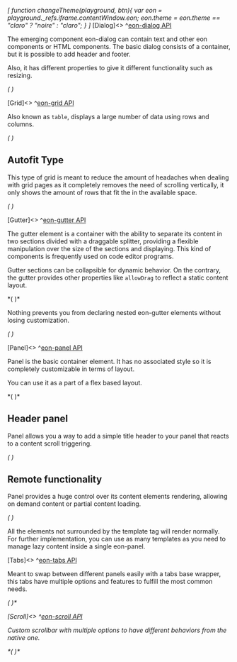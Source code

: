*[
  function changeTheme(playground, btn){
    var eon = playground._refs.iframe.contentWindow.eon;
    eon.theme = eon.theme == "claro" ? "noire" : "claro";
  }
]*
[Dialog]<>
^[eon-dialog API](#!version=latest&mode=api&file=ui%2Feon-dialog%2Feon-dialog.html)


The emerging component eon-dialog can contain text and other eon components or HTML components.
The basic dialog consists of a container, but it is possible to add header and footer.

Also, it has different properties to give it different functionality such as resizing.


*(
<doc-playground label="Common Usage" format="true" html="true" js="true" css="true" selector=".content" format="true">
  <template type="html-head">
    <script>
      var eon = {
        cacheBusting: true
      }
    </script>
    <script src='framework/doc-eon/eon/eon.js'></script>
    <script>
      eon.import([
        'framework/doc-eon/eon/ui/eon-dialog',
        'framework/doc-eon/eon/ui/eon-text',
        'framework/doc-eon/eon/ui/eon-button',
        'framework/doc-eon/custom/doc-playground/doc-showcase'
      ])
    </script>
    <style>
      .content {
        display: flex;
        flex-wrap: wrap;
        width: 100%;
      }   
      #textDialog {
        max-width: 700px;
        max-height: 300px;
      }
      .d-dialog-form {
        display:flex;
        flex-direction: column;
        padding: 0;
      }
      .d-dialog-placeholder {
        height: 200px;
        width: 100%;
      }
      .d-top-margin {
        margin-top: 10px;
      }
      .d-right-margin {
        margin-right: 10px;
      }
      #loginDialog {
        min-height: 292px;
        min-width: 280px;
      }
      #loginDialog.eon-dialog-dialog .eon-dialog-content {
        padding: 0 25px 25px 25px;
      }
      .d-dialog-form eon-text {
        margin: 5px 0;
      }
      @media (max-width: 600px) {
        #textDialog {
          max-height: none;
        }
      }
      @media (max-width: 460px) {
        .d-dialog-form eon-text {
          width: 100% !important;
        }
      }
    </style>
  </template>
  <template type="html-body">
    <div class="content">
      <doc-showcase label="Interactive">
        <eon-button value="Show" onclick="document.querySelector('#textDialog').open()"></eon-button>
        <eon-dialog id="textDialog" class="d-dialog" heading="Interactive dialog" blur="true" closable="true" maximize="true"
          minimize="true" resize="true" drag="true" default-style="false">
          <eon-section type="content">
            <p>
              Lorem ipsum dolor sit amet, consectetur adipisicing elit, sed do eiusmod tempor
              incididunt ut labore et dolore magna aliqua.
              Ut enim ad minim veniam, quis nostrud exercitation ullamco laboris nisi ut
              aliquip
              ex ea commodo
              consequat. Duis aute irure dolor in reprehenderit in voluptate velit esse
              cillum
              dolore eu fugiat
              nulla pariatur. Excepteur sint occaecat cupidatat non proident, sunt in culpa
              qui
              officia deserunt
              mollit anim id est laborum.
              <br>
              <br> Lorem ipsum dolor sit amet, consectetur adipisicing elit, sed do eiusmod
              tempor incididunt ut labore
              et dolore magna aliqua. Ut enim ad minim veniam, quis nostrud exercitation
              ullamco
              laboris nisi ut
              aliquip ex ea commodo consequat. Duis aute irure dolor in reprehenderit in
              voluptate velit esse cillum
              dolore eu fugiat nulla pariatur. Excepteur sint occaecat cupidatat non
              proident,
              sunt in culpa qui
              officia deserunt mollit anim id est laborum.
              <br>
              <br> Lorem ipsum dolor sit amet, consectetur adipisicing elit, sed do eiusmod
              tempor incididunt ut labore
              et dolore magna aliqua.
              <br>
            </p>
          </eon-section>
          <eon-section type="footer" location="right">
            <eon-button class="d-right-margin" value="Cancel" design="flat" onclick="document.querySelector('#textDialog').close()">
            </eon-button>
          </eon-section>
        </eon-dialog>
      </doc-showcase>
      <doc-showcase label="Modal">
        <eon-button value="Show" onclick="document.querySelector('#loginDialog').open()">
        </eon-button>
        <eon-dialog id="loginDialog" modal="true" blur="true" resize="true" heading="Login" default-style="false">
          <eon-section type="content">
            <eon-form class="d-dialog-form" action="#" method="get">
              <eon-text name="userName" inline="false" placeholder="User name" label="User name"></eon-text>
              <eon-text name="userPass" inline="false" type="Password" placeholder="Password" label="Password"></eon-text>
              <eon-button class="d-top-margin" type="submit" value="Sign in" expand="full" design="flat"></eon-button>
            </eon-form>
          </eon-section>
        </eon-dialog>
      </doc-showcase>
    </div>
    <div style="height: 350px;"></div>
  </template>
  <template type="js">
    eon.onReady(function(){
      document.querySelector("#textDialog").open();
    });
  </template>
  <template type="footer">
    {"button":{"action":"changeTheme", "icon":"theme"}}
  </template>
</doc-playground>
)*

[Grid]<>
^[eon-grid API](#!version=latest&mode=api&file=ui%2Feon-grid%2Feon-grid.html)


Also known as `table`, displays a large number of data using rows and columns.

*(
<doc-playground label="Common Usage" html="true" js="true" css="true" selector="body" format="true">
  <template type="html-head">
    <script>
      var eon = {
        cacheBusting: true
      }
    </script>
    <script src='framework/doc-eon/eon/eon.js'></script>
    <script>
      eon.import([
        'framework/doc-eon/eon/ui/eon-grid',
        'framework/doc-eon/custom/doc-playground/doc-showcase'
      ]);
    </script>
  </template>
  <template type="html-body">
    <doc-showcase label="Scrollable Grid">
      <eon-grid footer="true" entries-count="false" row-min-height="80" column-min-width="200" columns="name, lastname, age, phone" headers="Name, Lastname, Age, Phone, DNI" style="height:394px" page-size="8" autofit="false">
        <eon-grid-row>
          <eon-grid-cell column="name">John</eon-grid-cell>
          <eon-grid-cell column="lastname">Doe</eon-grid-cell>
          <eon-grid-cell column="age">27</eon-grid-cell>
          <eon-grid-cell column="phone">766565454</eon-grid-cell>
        </eon-grid-row>
        <eon-grid-row>
          <eon-grid-cell column="name">Jill</eon-grid-cell>
          <eon-grid-cell column="lastname">Smith</eon-grid-cell>
          <eon-grid-cell column="phone">666676666</eon-grid-cell>
        </eon-grid-row>
        <eon-grid-row>
          <eon-grid-cell column="name">Joseph</eon-grid-cell>
          <eon-grid-cell column="lastname">Doe</eon-grid-cell>
          <eon-grid-cell column="age">16</eon-grid-cell>
          <eon-grid-cell column="phone">3345</eon-grid-cell>
        </eon-grid-row>
        <eon-grid-row>
          <eon-grid-cell column="name">Charles</eon-grid-cell>
          <eon-grid-cell column="lastname">Doe</eon-grid-cell>
          <eon-grid-cell column="age">27</eon-grid-cell>
          <eon-grid-cell column="phone">766565454</eon-grid-cell>
        </eon-grid-row>
        <eon-grid-row>
          <eon-grid-cell column="name">Jaime</eon-grid-cell>
          <eon-grid-cell column="lastname">Doe</eon-grid-cell>
          <eon-grid-cell column="age">16</eon-grid-cell>
          <eon-grid-cell column="phone">3345</eon-grid-cell>
        </eon-grid-row>
        <eon-grid-row>
          <eon-grid-cell column="name">Johan</eon-grid-cell>
          <eon-grid-cell column="lastname">Doe</eon-grid-cell>
          <eon-grid-cell column="phone">666676666</eon-grid-cell>
        </eon-grid-row>
        <eon-grid-row>
          <eon-grid-cell column="name">David</eon-grid-cell>
          <eon-grid-cell column="lastname">Doe</eon-grid-cell>
          <eon-grid-cell column="age">27</eon-grid-cell>
          <eon-grid-cell column="phone">766565454</eon-grid-cell>
        </eon-grid-row>
        <eon-grid-row>
          <eon-grid-cell column="name">Samuel</eon-grid-cell>
          <eon-grid-cell column="lastname">Doe</eon-grid-cell>
          <eon-grid-cell column="age">16</eon-grid-cell>
          <eon-grid-cell column="phone">3345</eon-grid-cell>
        </eon-grid-row>
        <eon-grid-row>
          <eon-grid-cell column="name">Vera</eon-grid-cell>
          <eon-grid-cell column="lastname">Doe</eon-grid-cell>
          <eon-grid-cell column="phone">666676666</eon-grid-cell>
        </eon-grid-row>
        <eon-grid-row>
          <eon-grid-cell column="name">Janine</eon-grid-cell>
          <eon-grid-cell column="lastname">Jackson</eon-grid-cell>
          <eon-grid-cell column="age">27</eon-grid-cell>
          <eon-grid-cell column="phone">766565454</eon-grid-cell>
        </eon-grid-row>
      </eon-grid>
    </doc-showcase>
  </template>
  <template type="css">
      .doc-showcase-content{display:flex;}
      .doc-showcase-content eon-button{margin:0 5px;}
  </template>
  <template type="footer">
    {"button":{"action":"changeTheme", "icon":"theme"}}
  </template>
</doc-playground>
)*

## Autofit Type
This type of grid is meant to reduce the amount of headaches when dealing with grid pages as it completely removes the need of scrolling vertically, it only shows the amount of rows that fit the in the available space.

*(
<doc-playground label="Autofit" html="true" js="true" css="true" selector="body" format="true">
  <template type="html-head">
    <script>
      var eon = {
        cacheBusting: true
      }
    </script>
    <script src='framework/doc-eon/eon/eon.js'></script>
    <script>
      eon.import([
        'framework/doc-eon/eon/ui/eon-grid',
        'framework/doc-eon/custom/doc-playground/doc-showcase'
      ]);
    </script>
  </template>
  <template type="html-body">
    <doc-showcase label='Smaller Space'>
      <eon-grid resizable="false" footer="true" entries-count="false" row-min-height="80"     column-min-width="200" autofit="true" columns="name, lastname, age, phone" headers="Name, Lastname, Age, Phone, DNI" style="height:315px">
        <eon-grid-row>
            <eon-grid-cell column="name">John</eon-grid-cell>
            <eon-grid-cell column="lastname">Doe</eon-grid-cell>
            <eon-grid-cell column="age">27</eon-grid-cell>
            <eon-grid-cell column="phone">766565454</eon-grid-cell>
        </eon-grid-row>
        <eon-grid-row>
            <eon-grid-cell column="name">Jill</eon-grid-cell>
            <eon-grid-cell column="lastname">Smith</eon-grid-cell>
            <eon-grid-cell column="phone">666676666</eon-grid-cell>
        </eon-grid-row>
        <eon-grid-row>
            <eon-grid-cell column="name">Joseph</eon-grid-cell>
            <eon-grid-cell column="lastname">Doe</eon-grid-cell>
            <eon-grid-cell column="age">16</eon-grid-cell>
            <eon-grid-cell column="phone">3345</eon-grid-cell>
        </eon-grid-row>
        <eon-grid-row>
            <eon-grid-cell column="name">Charles</eon-grid-cell>
            <eon-grid-cell column="lastname">Doe</eon-grid-cell>
            <eon-grid-cell column="age">27</eon-grid-cell>
            <eon-grid-cell column="phone">766565454</eon-grid-cell>
        </eon-grid-row>
        <eon-grid-row>
            <eon-grid-cell column="name">Jaime</eon-grid-cell>
            <eon-grid-cell column="lastname">Doe</eon-grid-cell>
            <eon-grid-cell column="age">16</eon-grid-cell>
            <eon-grid-cell column="phone">3345</eon-grid-cell>
        </eon-grid-row>
        <eon-grid-row>
            <eon-grid-cell column="name">Johan</eon-grid-cell>
            <eon-grid-cell column="lastname">Doe</eon-grid-cell>
            <eon-grid-cell column="phone">666676666</eon-grid-cell>
        </eon-grid-row>
        <eon-grid-row>
            <eon-grid-cell column="name">David</eon-grid-cell>
            <eon-grid-cell column="lastname">Doe</eon-grid-cell>
            <eon-grid-cell column="age">27</eon-grid-cell>
            <eon-grid-cell column="phone">766565454</eon-grid-cell>
        </eon-grid-row>
        <eon-grid-row>
            <eon-grid-cell column="name">Samuel</eon-grid-cell>
            <eon-grid-cell column="lastname">Doe</eon-grid-cell>
            <eon-grid-cell column="age">16</eon-grid-cell>
            <eon-grid-cell column="phone">3345</eon-grid-cell>
        </eon-grid-row>
        <eon-grid-row>
            <eon-grid-cell column="name">Vera</eon-grid-cell>
            <eon-grid-cell column="lastname">Doe</eon-grid-cell>
            <eon-grid-cell column="phone">666676666</eon-grid-cell>
        </eon-grid-row>
        <eon-grid-row>
            <eon-grid-cell column="name">Janine</eon-grid-cell>
            <eon-grid-cell column="lastname">Jackson</eon-grid-cell>
            <eon-grid-cell column="age">27</eon-grid-cell>
            <eon-grid-cell column="phone">766565454</eon-grid-cell>
        </eon-grid-row>
      </eon-grid>
    </doc-showcase>
      <doc-showcase label='Larger Space'>
      <eon-grid resizable="false" footer="true" entries-count="false" row-min-height="80"     column-min-width="200" autofit="true" columns="name, lastname, age, phone" headers="Name, Lastname, Age, Phone, DNI" style="height:580px">
        <eon-grid-row>
            <eon-grid-cell column="name">John</eon-grid-cell>
            <eon-grid-cell column="lastname">Doe</eon-grid-cell>
            <eon-grid-cell column="age">27</eon-grid-cell>
            <eon-grid-cell column="phone">766565454</eon-grid-cell>
        </eon-grid-row>
        <eon-grid-row>
            <eon-grid-cell column="name">Jill</eon-grid-cell>
            <eon-grid-cell column="lastname">Smith</eon-grid-cell>
            <eon-grid-cell column="phone">666676666</eon-grid-cell>
        </eon-grid-row>
        <eon-grid-row>
            <eon-grid-cell column="name">Joseph</eon-grid-cell>
            <eon-grid-cell column="lastname">Doe</eon-grid-cell>
            <eon-grid-cell column="age">16</eon-grid-cell>
            <eon-grid-cell column="phone">3345</eon-grid-cell>
        </eon-grid-row>
        <eon-grid-row>
            <eon-grid-cell column="name">Charles</eon-grid-cell>
            <eon-grid-cell column="lastname">Doe</eon-grid-cell>
            <eon-grid-cell column="age">27</eon-grid-cell>
            <eon-grid-cell column="phone">766565454</eon-grid-cell>
        </eon-grid-row>
        <eon-grid-row>
            <eon-grid-cell column="name">Jaime</eon-grid-cell>
            <eon-grid-cell column="lastname">Doe</eon-grid-cell>
            <eon-grid-cell column="age">16</eon-grid-cell>
            <eon-grid-cell column="phone">3345</eon-grid-cell>
        </eon-grid-row>
        <eon-grid-row>
            <eon-grid-cell column="name">Johan</eon-grid-cell>
            <eon-grid-cell column="lastname">Doe</eon-grid-cell>
            <eon-grid-cell column="phone">666676666</eon-grid-cell>
        </eon-grid-row>
        <eon-grid-row>
            <eon-grid-cell column="name">David</eon-grid-cell>
            <eon-grid-cell column="lastname">Doe</eon-grid-cell>
            <eon-grid-cell column="age">27</eon-grid-cell>
            <eon-grid-cell column="phone">766565454</eon-grid-cell>
        </eon-grid-row>
        <eon-grid-row>
            <eon-grid-cell column="name">Samuel</eon-grid-cell>
            <eon-grid-cell column="lastname">Doe</eon-grid-cell>
            <eon-grid-cell column="age">16</eon-grid-cell>
            <eon-grid-cell column="phone">3345</eon-grid-cell>
        </eon-grid-row>
        <eon-grid-row>
            <eon-grid-cell column="name">Vera</eon-grid-cell>
            <eon-grid-cell column="lastname">Doe</eon-grid-cell>
            <eon-grid-cell column="phone">666676666</eon-grid-cell>
        </eon-grid-row>
        <eon-grid-row>
            <eon-grid-cell column="name">Janine</eon-grid-cell>
            <eon-grid-cell column="lastname">Jackson</eon-grid-cell>
            <eon-grid-cell column="age">27</eon-grid-cell>
            <eon-grid-cell column="phone">766565454</eon-grid-cell>
        </eon-grid-row>
      </eon-grid>
    </doc-showcase>
  </template>
  <template type="css">
      .doc-showcase-content{display:flex;}
      .doc-showcase-content eon-button{margin:0 5px;}
  </template>
  <template type="footer">
    {"button":{"action":"changeTheme", "icon":"theme"}}
  </template>
</doc-playground>
)*


[Gutter]<>
^[eon-gutter API](#!version=latest&mode=api&file=ui%2Feon-gutter%2Feon-gutter.html)


The gutter element is a container with the ability to separate its content in two sections divided with a draggable splitter, providing a flexible manipulation over the size of the sections and displaying. This kind of components is frequently used on code editor programs.

Gutter sections can be collapsible for dynamic behavior. On the contrary, the gutter provides other properties like `allowDrag` to reflect a static content layout.

*(
<doc-playground label="Horizontal Gutter" format="true" html="true" js="true" css="true" selector="body" format="true">
 <template type="html-head">
    <script>
      var eon = {
        cacheBusting: true
      }
    </script>
    <script src='framework/doc-eon/eon/eon.js'></script>
    <script>
      eon.themeSchema = {
        claro: ["eon-gutter"]
      }
    </script>
    <script>
      eon.import([
        'framework/doc-eon/eon/ui/eon-gutter',
        'framework/doc-eon/custom/doc-playground/doc-showcase'
      ])
    </script>
    <style>
      body {
        display: flex;
        flex-wrap: wrap;
      }
      doc-showcase {
          width: 100%;
      }
      doc-showcase .doc-showcase-content {
        height: 250px;
        width: 100%;
      }
    </style>
  </template>
  <template type="html-body">
    <doc-showcase>
      <eon-gutter type="horizontal" collapsible="true">
        <eon-section class="section">
          <div class="gutter-box blue"></div>
          <div class="gutter-box blue"></div>
          <div class="gutter-box blue"></div>
          <div class="gutter-box blue"></div>
        </eon-section>
        <eon-section>
          <div class="gutter-box orange"></div>
          <div class="gutter-box orange"></div>
          <div class="gutter-box orange"></div>
          <div class="gutter-box orange"></div>
        </eon-section>
      </eon-gutter>
    </doc-showcase>
  </template>
  <template type="css">
    .gutter-box {
        height: 50px;
        width: 50px;
        min-width: 50px;
        margin: 8px;
        background: #76bb72;
    }
    .blue {
      background-color: #7296bb !important;
    }

    .red {
      background-color: #b36a6a;
    }
  </template>
  <template type="footer">
    {"button":{"action":"changeTheme", "icon":"theme"}}
  </template>
</doc-playground>
)*


Nothing prevents you from declaring nested eon-gutter elements without losing customization.


*(
<doc-playground label="Nested Gutter" format="true" html="true" js="true" css="true" selector="body" format="true">
  <template type="html-head">
    <script>
      var eon = {
        cacheBusting: true
      }
    </script>
    <script src='framework/doc-eon/eon/eon.js'></script>
    <script>
      eon.themeSchema = {
        claro: ["eon-gutter"]
      }
    </script>
    <script>
      eon.import([
        'framework/doc-eon/eon/ui/eon-gutter',
        'framework/doc-eon/custom/doc-playground/doc-showcase'
      ])
    </script>
    <style>
      body{
        display: flex;
        flex-wrap: wrap;
        width: 100%;
      }
      doc-showcase {
          width: 100%;
      }
      doc-showcase .doc-showcase-content {
        height: 350px;
        width: 100%;
      }
      .doc-showcase-title {
          display: none;
      }
    </style>
  </template>
  <template type="html-body">
    <doc-showcase>
      <eon-gutter type="vertical" collapsible="true">
        <eon-section>
          <eon-gutter collapsible="true">
            <eon-section class="section">
              <div class="gutter-box blue"></div>
              <div class="gutter-box blue"></div>
              <div class="gutter-box blue"></div>
              <div class="gutter-box blue"></div>
            </eon-section>
            <eon-section>
              <div class="gutter-box orange"></div>
              <div class="gutter-box orange"></div>
              <div class="gutter-box orange"></div>
              <div class="gutter-box orange"></div>
            </eon-section>
          </eon-gutter>
        </eon-section>
        <eon-section>
          <div class="gutter-box red"></div>
          <div class="gutter-box red"></div>
          <div class="gutter-box red"></div>
          <div class="gutter-box red"></div>
        </eon-section>
      </eon-gutter>
    </doc-showcase>
  </template>
  <template type="css">
    .gutter-box {
        height: 50px;
        width: 50px;
        min-width: 50px;
        margin: 8px;
        background: #76bb72;
    }
    .blue {
      background-color: #7296bb !important;
    }
    .orange {
      background-color: #bb9772;
    }
    .red {
      background-color: #b36a6a;
    }
  </template>
  <template type="footer">
    {"button":{"action":"changeTheme", "icon":"theme"}}
  </template>
</doc-playground>
)*

[Panel]<>
^[eon-panel API](#!version=latest&mode=api&file=ui%2Feon-panel%2Feon-panel.html)


Panel is the basic container element. It has no associated style so it is completely customizable in terms of layout. 

You can use it as a part of a flex based layout.

*(
<doc-playground label="Simple Panels" format="true" html="true" js="true" css="true" selector="body" format="true">
  <template type="html-head">
    <script>
      var eon = {
        cacheBusting: true
      }
      eon.themeSchema = {
        claro: ["eon-panel"]
      }
    </script>
    <script src='framework/doc-eon/eon/eon.js'></script>
    <script>
      eon.import([
        'framework/doc-eon/eon/ui/eon-button',
        'framework/doc-eon/eon/ui/eon-panel',
        'framework/doc-eon/custom/doc-playground/doc-showcase'
      ]);
    </script>
    <style>
      body {
        display: flex;
        flex-wrap: wrap;
      }
      @media (max-width: 430px) {
        doc-showcase {
          width: calc(100% - 40px);
        }
      @media (max-width: 460px) {
        eon-panel {
          height: 260px;
          width: 260px;
        }
      }
    </style>
  </template>
  <template type="html-body">
    <doc-showcase label="Flex Layout">
      <eon-panel class="panel" fill="false" allow-scroll="false">
        <eon-panel class="panel-children" fill="false" allow-scroll="false">
          <eon-panel class="panel-children mid-width black animated" content-class="panel" fill="false"
            allow-scroll="false"></eon-panel>
          <eon-panel class="panel-children mid-width grey" fill="false" allow-scroll="false">
            <eon-panel class="panel-children mid-width mid-height blue animated" fill="false"
              allow-scroll="false"></eon-panel>
            <eon-panel class="panel-children mid-width mid-height blue animated" fill="false"
              allow-scroll="false"></eon-panel>
          </eon-panel>
        </eon-panel>
        <eon-panel class="panel-children row-reverse" fill="false" allow-scroll="false">
          <eon-panel class="panel-children mid-width red animated" fill="false" allow-scroll="false"></eon-panel>
          <eon-panel class="panel-children mid-width grey" fill="false" allow-scroll="false">
            <eon-panel class="panel-children mid-width mid-height blue animated" fill="false"
              allow-scroll="false"></eon-panel>
            <eon-panel class="panel-children mid-width mid-height blue animated" fill="false"
              allow-scroll="false"></eon-panel>
          </eon-panel>
        </eon-panel>
      </eon-panel>
    </doc-showcase>
  </template>
  <template type="css">
    eon-panel {
      transition: transform .2s, background-color .2s;
      backface-visibility: hidden;
      transform: translateZ(0);
    }
    eon-panel.animated {
      box-shadow: 0 1px 6px 0 #696969;
    }
    eon-panel.animated:hover {
      transform: translateZ(0) scale(.96);
      cursor: pointer;
    }
    .panel {
      display: flex;
      flex-direction: column;
      height: 400px;
      max-width: 400px;
      width: 400px;
      overflow: hidden;
    }
    .panel-children {
      display: flex;
      height: calc(100% - 10px);
      width: 100%;
      overflow: hidden;
    }

    .row-reverse {
      flex-direction: row-reverse;
    }
    .mid-width {
      width: calc(50% - 5px);
    }
    .mid-height {
      height: calc(50% - 5px);
    }

    .grey {
      background-color: #f5f5f5;
    }
    .blue {
      background-color: #7296bb;
    }
    .red {
      background-color: #b36a6a;
    }
    .brown {
      background-color: #bb9772;
    }
    .black {
      background-color: #696969;
    }
  </template>
  <template type="js">
    /* ** Bug on this doc version
    eon.onReady(function () {
      var panels = $("eon-panel");
      var colors = ["#b74747", "#696969", "#8c47b7", "#bb9772", "#b36a6a", "#7296bb", "#76bb72"];
      
      for (var i in panels) {
        var panel = panels[i];
        console.log(panel)
        if (panel.classList && panel.classList.contains("eon-boxshadow1")) {
          panel.addEventListener("click", function (e) {
            var color = Math.floor((Math.random() * 6) + 1);
            this.style.backgroundColor = colors[color];
          }, false);
        }
      }
    });*/
  </template>
  <template type="footer">
    {"button":{"action":"changeTheme", "icon":"theme"}}
  </template>
</doc-playground>
)*

## Header panel
Panel allows you a way to add a simple title header to your panel that reacts to a content scroll 
triggering.


*(
<doc-playground label="Header Panels" format="true" html="true" js="true" css="true" selector="body" format="true">
  <template type="html-head">
    <script>
      var eon = {
        cacheBusting: true
      }
       eon.themeSchema = {
        claro: ["eon-panel"]
      }
    </script>
    <script src='framework/doc-eon/eon/eon.js'></script>
    <script>
      eon.import([
        'framework/doc-eon/eon/ui/eon-panel',
        'framework/doc-eon/custom/doc-playground/doc-showcase'
      ])
    </script>
    <style>
      body {
        display: flex;
        flex-wrap: wrap;
      }
      @media (max-width: 430px) {
        doc-showcase {
          width: calc(100% - 40px);
        }
      }
    </style>
  </template>
  <template type="html-body">
    <doc-showcase label="Simple Header">
      <eon-panel default-style="false" class="header-panel" fill="false" 
          scroll-fill="true" >
        <eon-section type="header">
          <span>Squares</span>
        </eon-section>
        <eon-section type="content">
          <div class="header-panel-square blue"></div>
          <div class="header-panel-square blue"></div>
          <div class="header-panel-square blue"></div>
          <div class="header-panel-square blue"></div>
        </eon-section>
      </eon-panel>
    </doc-showcase>
    <doc-showcase label="Growing Header">
      <eon-panel default-style="false" class="header-panel" fill="false" 
          scroll-fill="true" >
        <eon-section type="header" grow="true">
          <span>Squares</span>
        </eon-section>
        <eon-section type="content">
          <div class="header-panel-square brown"></div>
          <div class="header-panel-square brown"></div>
          <div class="header-panel-square brown"></div>
          <div class="header-panel-square brown"></div>
        </eon-section>
      </eon-panel>
    </doc-showcase>
  </template>
  <template type="css">
    .header-panel {
      height: 220px;
      width: 200px;
    }
    .header-panel-square {
      width: 100%;
      height: 100px;
      margin-top: 12px;
      transition: all .2s;
    }
    .brown {
      background-color: #bb9772;
    }
    .blue {
      background-color: #7296bb;
    }
    .red {
      background-color: #b36a6a;
    }
  </template>
  <template type="footer">
    {"button":{"action":"changeTheme", "icon":"theme"}}
  </template>
</doc-playground>
)*

## Remote functionality
Panel provides a huge control over its content elements rendering, allowing on demand content or partial content loading.

*(
<doc-playground label="Remote content" format="true" html="true" js="true" css="true" selector="body" format="true">
  <template type="html-head">
    <script>
      var eon = {
        cacheBusting: true
      }
       eon.themeSchema = {
        claro: ["eon-panel"]
      }
    </script>
    <script src='framework/doc-eon/eon/eon.js'></script>
    <script>
      eon.import([
        'framework/doc-eon/eon/ui/eon-button',
        'framework/doc-eon/eon/ui/eon-panel',
        'framework/doc-eon/custom/doc-playground/doc-showcase'
      ])
    </script>
    <style>
      body {
        display: flex;
        flex-wrap: wrap;
      }
      @media (max-width: 430px) {
        doc-showcase {
          width: calc(100% - 40px);
        }
        eon-panel {
          width: 100%;
          min-width: 100% !important;
        }
        .panel-content {
          width: 100% !important;
        }
      }
    </style>
  </template>
  <template type="html-body">
    <doc-showcase label="On demand rendering">
      <eon-button class="panel-button" inline="true" value="Render lazy" onclick="renderLazy()"></eon-button>
      <eon-panel id="lazy-content" class="panel" default-style="false" fill="false" allow-scroll="false">
        <div class="panel-content place-holder">I'm a hidden div!</div>
        <template>
          <div class="panel-content" style="background-color: #7296bb;">
            I'm an on demand rendered div!
          </div>
        </template>
      </eon-panel>
    </doc-showcase>
  </template>
  <template type="css">
    .panel {
      flex-direction: column;
      min-width: 350px;
      height: 100px;
    }
    .panel-content {
      height: 100px;
      width: 350px;
      display: flex;
      justify-content: center;
      align-items: center;
      font-size: 18px;
      text-align: center;
      padding: 6px;
      color: #ffffff;
      box-sizing: border-box;
    }
    .place-holder {
      background-color: #76bb72;
      -moz-box-shadow: inset 0 0 10px #ffffff;
      -webkit-box-shadow: inset 0 0 10px #ffffff;
      box-shadow: inset 0 0 10px #ffffff;
    }
    .panel-button {
      width: 150px;
      margin-bottom: 10px;
    }
    #lazy-remote {
      -webkit-box-shadow: 0px 0px 10px #d8d8d8;
      -moz-box-shadow: 0px 0px 10px #d8d8d8;
      box-shadow: 0px 0px 10px #d8d8d8;
    }
  </template>
  <template type="js">
    function renderLazy() {
      document.querySelector("#lazy-content").render();
      // Remove place holder
      document.querySelector("#lazy-content .place-holder").style.display = "none";
    }
    function importRemote() {
      document.querySelector("#lazy-remote").importContent();
      // Remove place holder
      document.querySelector("#lazy-remote .place-holder").style.display = "none";
    }
  </template>
  <template type="footer">
    {"button":{"action":"changeTheme", "icon":"theme"}}
  </template>
</doc-playground>
)*

All the elements not surrounded by the template tag will render normally. 
For further implementation, you can use as many templates as you need to manage lazy content inside a single eon-panel.

[Tabs]<>
^[eon-tabs API](#!version=latest&mode=api&file=ui%2Feon-panel%2Feon-panel.html)

Meant to swap between different panels easily with a tabs base wrapper, this tabs have multiple options and features to fulfill the most common needs.

*(
<doc-playground label="Common usage" format="true" html="true" js="true" css="true" selector="body" format="true">
  <template type="html-head">
    <script>
      var eon = {
        cacheBusting: true
      }
    </script>
    <script src='framework/doc-eon/eon/eon.js'></script>
    <script>
      eon.import([
        'framework/doc-eon/eon/ui/eon-tabs',
        'framework/doc-eon/custom/doc-playground/doc-showcase'
      ])
    </script>
    <style>
      body {
        display: flex;
        flex-wrap: wrap;
      }
      doc-showcase {
        width: 100%;
      }
      @media (max-width: 430px) {
        doc-showcase {
          width: calc(100% - 40px);
        }
        eon-panel {
          width: 100%;
          min-width: 100% !important;
        }
        .panel-content {
          width: 100% !important;
        }
      }
    </style>
  </template>
  <template type="html-body">
    <doc-showcase label="Closable and Draggable">
      <eon-tabs class="d-tabs" dragging="true" closable="true">
        <eon-panel default-style="false" name="Help" tab-title="Blue">
          <div class="d-tabs-content blue"></div>
        </eon-panel>
        <eon-panel default-style="false" name="serverStart" tab-title="Green">
          <div class="d-tabs-content green"></div>
        </eon-panel>
        <eon-panel default-style="false" name="build" tab-title="Red">
          <div class="d-tabs-content red"></div>
        </eon-panel>
      </eon-tabs>
    </doc-showcase>
  </template>
  <template type="css">
    /* Tabs custom style */
      .d-tabs {
        height: 330px;
        width: 100%;
        padding: 0;
        -webkit-box-shadow: 0px 0px 10px #d8d8d8;
        -moz-box-shadow: 0px 0px 10px #d8d8d8;
        box-shadow: 0px 0px 10px #d8d8d8;
      }

      .d-tabs-content {
        height: 100%;
        display: flex;
        align-items: center;
        justify-content: center;
      }

      .blue {
        background-color: #7296bb !important;
      }

      .green {
        background-color: #76bb72 !important;
      }

      .red {
        background-color: #b36a6a;
      }
  </template>
  <template type="footer">
    {"button":{"action":"changeTheme", "icon":"theme"}}
  </template>
</doc-playground>
)*

[Scroll]<>
^[eon-scroll API](#!version=latest&mode=api&file=ui%2Feon-panel%2Feon-panel.html)


Custom scrollbar with multiple options to have different behaviors from the native one.

*(
<doc-playground label="Common usage" format="true" html="true" js="true" css="true" selector="body" format="true">
  <template type="html-head">
    <script>
      var eon = {
        cacheBusting: true
      }
    </script>
    <script src='framework/doc-eon/eon/eon.js'></script>
    <script>
      eon.import([
        'framework/doc-eon/eon/ui/eon-scroll',
        'framework/doc-eon/custom/doc-playground/doc-showcase'
      ])
    </script>
    <style>
      body {
        display: flex;
        flex-wrap: wrap;
      }
      doc-showcase {
        width: 100%;
      }
      .doc-showcase-content {
        height : 500px;
      }
      @media (max-width: 430px) {
        doc-showcase {
          width: calc(100% - 40px);
        }
      }
    </style>
  </template>
  <template type="html-body">
    <doc-showcase label="Auto hide">
      <eon-scroll fill="true" arrow-scrolls="true" rail-scrolls="true">
      <div style="width: 100%; color: #d3d3d3;">
      Lorem ipsum dolor sit amet, consectetur adipiscing elit. Maecenas et placerat nulla, at suscipit lorem. Nulla ac elementum quam, rhoncus interdum quam. Morbi volutpat mauris eu lectus consequat sollicitudin. Curabitur eu odio maximus, consectetur quam vitae, vestibulum erat. Cras id rutrum ligula. Vestibulum viverra libero dui, non elementum erat porttitor ullamcorper. Donec euismod fringilla arcu, quis lacinia urna volutpat id. Quisque eget pellentesque arcu, sit amet blandit nisi. Donec eu maximus ex, at elementum est. Etiam consequat vestibulum justo, facilisis aliquet nisi sodales nec. Donec rutrum pulvinar justo, nec pharetra felis fringilla ac. Aliquam posuere gravida erat et tristique. In congue felis sit amet suscipit pharetra. Vestibulum volutpat non diam imperdiet sodales. Donec vitae tempor turpis.<br><br>

Ut ornare rhoncus volutpat. Nulla facilisi. Etiam eget rhoncus libero. Duis nec fermentum mauris. Vestibulum sed finibus nulla, eu accumsan turpis. Vivamus vel dui blandit, cursus libero id, pellentesque urna. Fusce venenatis eleifend ipsum. Etiam ornare consectetur odio. Nunc blandit ac est nec suscipit. Donec ac enim lacus. Nullam ante mi, vestibulum non enim hendrerit, maximus tempus orci. Cras vestibulum mauris nunc, nec rutrum ante convallis id. Sed porta nulla eu egestas ornare. Fusce ligula sapien, scelerisque vel suscipit sit amet, tincidunt id metus. Etiam malesuada dignissim libero.<br><br>

Morbi tempor magna nunc, quis pellentesque sem tristique ut. Quisque nec nunc congue, aliquet massa vitae, pharetra metus. Nulla leo neque, efficitur sed congue vitae, ultricies sed nisi. Morbi at risus id erat egestas lacinia vitae vel diam. In at nisi urna. Nunc dapibus tincidunt suscipit. Donec aliquam placerat justo eget dignissim. Class aptent taciti sociosqu ad litora torquent per conubia nostra, per inceptos himenaeos. Integer et ligula tincidunt, efficitur eros auctor, interdum sem.<br><br>

Pellentesque aliquam tellus vitae velit fringilla, sed luctus metus rutrum. Curabitur nibh urna, facilisis sit amet augue sit amet, ullamcorper pretium turpis. Donec nec justo ac erat porttitor fringilla vitae quis eros. Nunc sapien justo, lobortis eget libero id, pretium aliquam urna. Vivamus lobortis, odio finibus luctus faucibus, quam ligula pellentesque ex, vel rutrum mauris justo vitae lectus. Duis diam purus, mattis et erat vitae, congue dignissim tortor. Ut id nunc interdum, semper tellus non, ornare orci.<br><br>

Fusce porta a mauris in porta. Nam consectetur laoreet est at pretium. Nam et dapibus dui. Aenean quis feugiat mauris, sit amet fringilla nunc. Aenean consequat tempus ultricies. Vivamus a ipsum sit amet massa pellentesque tristique accumsan ac nisl. Praesent facilisis ultricies mi nec interdum. Nullam sem ante, pharetra ac fringilla nec, ornare vel est. Sed diam velit, mattis aliquam eros hendrerit, posuere fermentum ex. Lorem ipsum dolor sit amet, consectetur adipiscing elit. Nullam consequat rhoncus ex, ac rhoncus nibh porta eu. Quisque congue elit ac neque fringilla, a aliquet lorem laoreet. Class aptent taciti sociosqu ad litora torquent per conubia nostra, per inceptos himenaeos. Nulla auctor blandit augue id tempus. Nulla vel lobortis lectus, at volutpat nisl. Donec quis mauris diam.<br><br>

Cras sed mollis dui. Vivamus vitae risus nulla. Quisque at est mattis, aliquet quam vel, sodales augue. Vivamus eget velit consectetur, feugiat urna id, convallis dui. Proin id consectetur felis, quis cursus augue. Donec ac ex scelerisque, luctus ante a, tempus neque. Sed luctus velit non sagittis egestas. Aliquam neque risus, tincidunt non quam sit amet, feugiat rutrum orci. Donec id dolor lectus. Sed accumsan, mauris quis finibus laoreet, nulla lacus ultricies nunc, vitae auctor tellus velit in mi. Mauris quis tempor lacus. Morbi molestie ligula id dui congue, eu sagittis enim placerat.<br><br>

Vestibulum hendrerit ligula erat, at eleifend arcu scelerisque et. Vestibulum volutpat urna sit amet ultricies consectetur. Integer consectetur scelerisque urna, suscipit auctor odio congue in. Etiam sagittis maximus condimentum. Quisque eget ligula faucibus mauris convallis consectetur. Mauris ullamcorper nisi id malesuada tincidunt. Mauris lacinia dui sed ullamcorper pulvinar. Quisque eget placerat massa. Ut mattis sem nunc, nec iaculis massa vulputate a. Vivamus ornare finibus eros vitae tincidunt. In et luctus lacus. Cras malesuada fermentum mi sed pretium. Nulla lacinia rutrum odio. Suspendisse suscipit nec magna non lacinia. In hac habitasse platea dictumst. Ut ac consectetur turpis, eu finibus ligula.<br><br>

Morbi consectetur hendrerit mauris non sodales. Praesent vitae viverra arcu, a porta enim. Nunc sed neque imperdiet, commodo massa ac, condimentum massa. Curabitur congue eros a dui lobortis dignissim. Proin nisi nunc, volutpat quis sem vitae, faucibus dapibus lectus. Suspendisse potenti. Sed ex leo, suscipit eget tempor a, vehicula vel dolor. Morbi tristique auctor ultrices. Quisque ornare quam in risus bibendum molestie sit amet sed lacus. Pellentesque a ultricies diam, vitae tincidunt sapien.<br><br>

Cras nulla lacus, sodales eget mollis vitae, vulputate quis tortor. Etiam non nibh at lectus consectetur blandit. Nulla a sapien fermentum elit vestibulum dictum vitae nec leo. Duis sodales, enim nec bibendum pretium, neque ligula lacinia est, cursus condimentum ligula mi vitae enim. Phasellus sollicitudin at enim sollicitudin convallis. Aliquam leo risus, blandit sed dui a, maximus mollis lorem. Praesent aliquet at eros a dictum. Nunc pulvinar dui vitae tempus suscipit. Suspendisse tempor in tellus at commodo. Sed quis molestie lectus, id lacinia mi. Donec justo nulla, lobortis sed massa vel, vulputate consectetur massa. Cras egestas varius lectus, sed ornare lacus. Mauris at sollicitudin metus, id blandit libero. Suspendisse vulputate sodales urna eu scelerisque. In bibendum mi sed nunc cursus efficitur. Duis lobortis vulputate nunc a posuere.<br><br>

Mauris vel pulvinar mi. Nullam eu facilisis nibh. Nulla at leo vel velit cursus lacinia vitae eleifend justo. In sed quam vel felis faucibus condimentum id a neque. Donec nibh lorem, facilisis congue mollis ut, ultricies mattis libero. Donec viverra egestas iaculis. Vivamus gravida mi id accumsan pharetra.<br><br>
      </div>
      </eon-scroll>
    </doc-showcase>
  </template>
  <template type="css">
  </template>
  <template type="js">
  </template>
  <template type="footer">
    {"button":{"action":"changeTheme", "icon":"theme"}}
  </template>
</doc-playground>
)*
